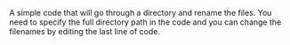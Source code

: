 A simple code that will go through a directory and rename the files.
You need to specify the full directory path in the code and you can change the filenames by editing the last line of code.
